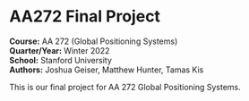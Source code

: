 # AA272 Final Project

**Course:** AA 272 (Global Positioning Systems)  
**Quarter/Year:** Winter 2022  
**School:** Stanford University  
**Authors:** Joshua Geiser, Matthew Hunter, Tamas Kis 

This is our final project for AA 272 Global Positioning Systems.
